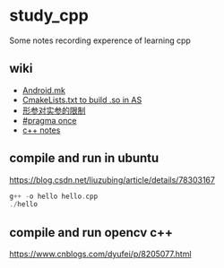 # study_cpp
Some notes recording experence of learning cpp  
## wiki
* [Android.mk](https://github.com/nonelittlesong/study-cpp/wiki/Android.mk)
* [CmakeLists.txt to build .so in AS](https://github.com/nonelittlesong/study-cpp/wiki/CmakeLists.txt-to-build-.so-in-AS)
* [形参对实参的限制](https://github.com/nonelittlesong/study-cpp/wiki/%E5%BD%A2%E5%8F%82%E5%AF%B9%E5%AE%9E%E5%8F%82%E7%9A%84%E9%99%90%E5%88%B6)
* [#pragma once](https://github.com/nonelittlesong/study-cpp/wiki/%23pragma-once)
* [c++ notes](https://github.com/nonelittlesong/study-cpp/wiki/cpp-notes)

## compile and run in ubuntu
https://blog.csdn.net/liuzubing/article/details/78303167  
```c++
g++ -o hello hello.cpp
./hello
```
## compile and run opencv c++
https://www.cnblogs.com/dyufei/p/8205077.html  
